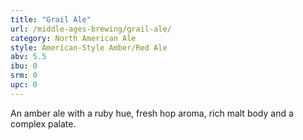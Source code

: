 ```yaml
---
title: "Grail Ale"
url: /middle-ages-brewing/grail-ale/
category: North American Ale
style: American-Style Amber/Red Ale
abv: 5.5
ibu: 0
srm: 0
upc: 0
---
```

An amber ale with a ruby hue, fresh hop aroma, rich malt body and a complex palate.
